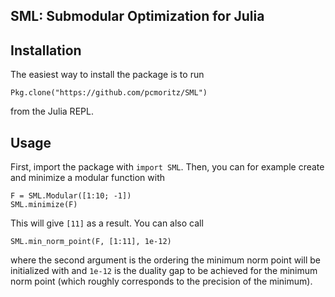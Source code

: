 ## SML: Submodular Optimization for Julia

## Installation

The easiest way to install the package is to run

    Pkg.clone("https://github.com/pcmoritz/SML")

from the Julia REPL.

## Usage

First, import the package with `import SML`. Then, you can for example
create and minimize a modular function with

    F = SML.Modular([1:10; -1])
    SML.minimize(F)

This will give `[11]` as a result. You can also call

    SML.min_norm_point(F, [1:11], 1e-12)

where the second argument is the ordering the minimum norm point will
be initialized with and `1e-12` is the duality gap to be achieved for
the minimum norm point (which roughly corresponds to the precision of
the minimum).